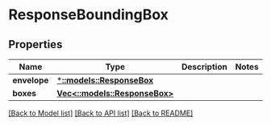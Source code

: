 # ResponseBoundingBox

## Properties

Name | Type | Description | Notes
------------ | ------------- | ------------- | -------------
**envelope** | [***::models::ResponseBox**](ResponseBox.md) |  | 
**boxes** | [**Vec<::models::ResponseBox>**](ResponseBox.md) |  | 

[[Back to Model list]](../README.md#documentation-for-models) [[Back to API list]](../README.md#documentation-for-api-endpoints) [[Back to README]](../README.md)


